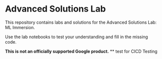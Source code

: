 # Advanced Solutions Lab

This repository contains labs and solutions for the Advanced Solutions Lab: ML Immersion.

Use the lab notebooks to test your understanding and fill in the missing code.

**This is not an officially supported Google product.**
** test for CICD Testing
